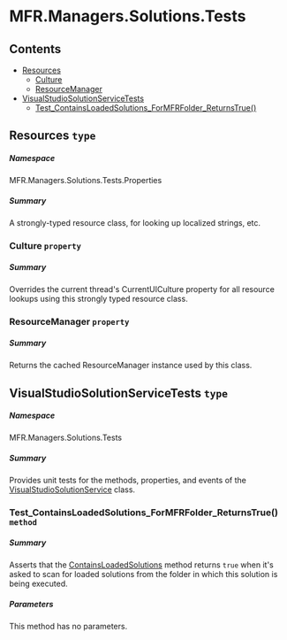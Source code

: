 <a name='assembly'></a>
# MFR.Managers.Solutions.Tests

## Contents

- [Resources](#T-MFR-Managers-Solutions-Tests-Properties-Resources 'MFR.Managers.Solutions.Tests.Properties.Resources')
  - [Culture](#P-MFR-Managers-Solutions-Tests-Properties-Resources-Culture 'MFR.Managers.Solutions.Tests.Properties.Resources.Culture')
  - [ResourceManager](#P-MFR-Managers-Solutions-Tests-Properties-Resources-ResourceManager 'MFR.Managers.Solutions.Tests.Properties.Resources.ResourceManager')
- [VisualStudioSolutionServiceTests](#T-MFR-Managers-Solutions-Tests-VisualStudioSolutionServiceTests 'MFR.Managers.Solutions.Tests.VisualStudioSolutionServiceTests')
  - [Test_ContainsLoadedSolutions_ForMFRFolder_ReturnsTrue()](#M-MFR-Managers-Solutions-Tests-VisualStudioSolutionServiceTests-Test_ContainsLoadedSolutions_ForMFRFolder_ReturnsTrue 'MFR.Managers.Solutions.Tests.VisualStudioSolutionServiceTests.Test_ContainsLoadedSolutions_ForMFRFolder_ReturnsTrue')

<a name='T-MFR-Managers-Solutions-Tests-Properties-Resources'></a>
## Resources `type`

##### Namespace

MFR.Managers.Solutions.Tests.Properties

##### Summary

A strongly-typed resource class, for looking up localized strings, etc.

<a name='P-MFR-Managers-Solutions-Tests-Properties-Resources-Culture'></a>
### Culture `property`

##### Summary

Overrides the current thread's CurrentUICulture property for all
  resource lookups using this strongly typed resource class.

<a name='P-MFR-Managers-Solutions-Tests-Properties-Resources-ResourceManager'></a>
### ResourceManager `property`

##### Summary

Returns the cached ResourceManager instance used by this class.

<a name='T-MFR-Managers-Solutions-Tests-VisualStudioSolutionServiceTests'></a>
## VisualStudioSolutionServiceTests `type`

##### Namespace

MFR.Managers.Solutions.Tests

##### Summary

Provides unit tests for the methods, properties, and events of the
[VisualStudioSolutionService](#T-MFR-Managers-Solutions-VisualStudioSolutionService 'MFR.Managers.Solutions.VisualStudioSolutionService')
class.

<a name='M-MFR-Managers-Solutions-Tests-VisualStudioSolutionServiceTests-Test_ContainsLoadedSolutions_ForMFRFolder_ReturnsTrue'></a>
### Test_ContainsLoadedSolutions_ForMFRFolder_ReturnsTrue() `method`

##### Summary

Asserts that the
[ContainsLoadedSolutions](#M-MFR-Managers-Solutions-VisualStudioSolutionService-ContainsLoadedSolutions 'MFR.Managers.Solutions.VisualStudioSolutionService.ContainsLoadedSolutions')
method returns `true` when it's asked to scan for loaded
solutions from the folder in which this solution is being executed.

##### Parameters

This method has no parameters.
